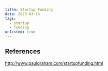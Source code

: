 ```yaml
---
title: Startup Funding
date: 2023-03-16
tags:
  - startup
  - funding
unlisted: true
---
```


## References

http://www.paulgraham.com/startupfunding.html
